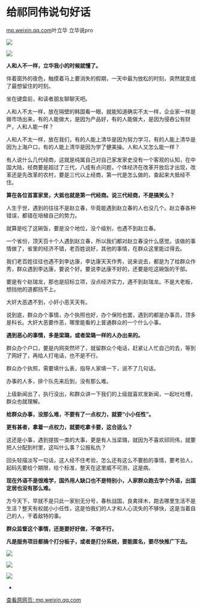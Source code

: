 # 给祁同伟说句好话

[mp.weixin.qq.com](http://mp.weixin.qq.com/s?__biz=MzIzMzYwMjIzNA==&mid=2247490305&idx=1&sn=42082b2004ea92d4faba8bf690ad1c06&chksm=e88276d4dff5ffc2f927940fef630fdcc76914a00644c9615676fda2367b48d8b5937e00fbde&mpshare=1&scene=1&srcid=0104N1fIM2q4AWt21w1E1EBo&sharer_sharetime=1641280905409&sharer_shareid=b7c991d3cd23094f535ad602a652c37b#rd)叶立华 立华说pro

![](https://image.cubox.pro/article/2022010407480946120/68823.jpg)

![](https://image.cubox.pro/article/2021072307292393015/75520.jpg)

**人和人不一样，立华我小的时候就懂了。**

伴着窗外的夜色，触摸着马上要消失的假期，一天中最为放松的时刻，突然就变成了最想留住的时刻。

坐在键盘前，和读者朋友聊聊天吧。

人和人不太一样，放在隔壁的韩国看一眼，就能知道确实不太一样，企业家一样是做市场出来，有的人能做大，是因为产品好，有的人能做大，是因为侵吞公有财产，人和人能一样？

人和人不太一样，放在我们，有的人能上清华是因为努力学习，有的人能上清华是因为上海户口，有的人能上清华是因为学了健美操。人和人又怎么能一样？

有人说什么几代经商，这就是纯属自己对自己家发家史没有一个客观的认知，在中国大陆，经商要是超过了三代，八成有点问题，个体经济在改革开放后才出现，改革还是先改革的农村，要是三代以上经商，第一代是怎么做的，查起来大抵经不住。

**算在各位首富家里，大抵也就是第一代经商。说三代经商，不是搞笑么？**

人生于世，遇到的往往不是赵立春，毕竟能遇到赵立春的人也没几个。赵立春各种错误，都错在培植自己的势力。

就算是吃了这碗饭，要是没个地位，没个级别，也遇不到赵立春。

一个省份，顶天百十个人遇到赵立春，所以我们都对赵立春没什么感觉。该做的事情做了，省里的经济不错，老百姓说好，其他的事情，在群众这里能过得去。

我们老百姓往往也遇不到李达康，李达康天天作秀，说来说去，都是为了给群众作秀，群众遇到李达康，要说个好。要说李达康不好的，还要是吃这碗饭的干部。

要是有个赵瑞龙，那也是招标立项，没点经济实力，遇不到赵瑞龙。不是大老板，想挡他的道都挡不上。

大奸大恶遇不到，小奸小恶天天有。

说到底，群众办个事情，办个执照也好，办个保险也罢，遇到的都是办事员，顶多是科长。大奸大恶要作恶，哪里能看的上普通群众的一个什么小事。

**遇到恶心的事情，多是梁璐，或者梁璐一样的人办出来的。**

群众办个户口，要是内网突然坏了，就留群众个电话，赶紧让人忙自己的去，等到了网好了，再给人打电话，也不是不行。

群众办个执照，需要填什么表，指导人家填一下，说不了几句话。

办事的人多，排个队先来后到，没有那么难。

上级新闻出了，执行没出，和群众讲一下我们的上级就喜欢发新闻，一起吐吐槽，群众也就理解。

**给群众办事，没那么难，不要有了一点权力，就要“小小任性”。**

**更有甚者，拿着一点权力，就要吃拿卡要，这合适么？**

这还是小事，遇到提拔一类的大事，更是有人当梁璐，就因为不喜欢祁同伟，就要把人分配到村里，这叫什么事？公报私仇？

回头轻描淡写一句话，这人经不住考验，怎么还有这么不要脸的事情，要考验人，起码先要给个期限，给个标准，整天在这里威不可测，这是病。

**现在外语不是很难学，国外用人缺口也不是特别小，人家群众跑去学个外语，出国定居也没有那么难。**

方今天下，早就不是只此一家别无分号，春秋战国，良禽择木，跑去哪里生活不是生活？整天有权就小小任性，这是怕我们的人才和人心流失的不够快，这是当着自己的人，干着敌特的事。

**群众监督这个事情，还是要好好做，不做不行，**

**凡是服务项目都搞个打分板子，或者是打分系统，要能匿名，要尽快推广下去。**

![](https://image.cubox.pro/article/2021072307292363263/43387.jpg)

[![](https://image.cubox.pro/article/2022010407480971513/85886.jpg)](http://mp.weixin.qq.com/s?__biz=MzIzMzYwMjIzNA==&mid=2247490291&idx=1&sn=081b732713719c1eb4b48af9741c704f&chksm=e8827726dff5fe305d06f831b0bbe38e3c8db18431bed00b51d9c22cf1e804f5a94653388b77&scene=21#wechat_redirect)

[![](https://image.cubox.pro/article/2022010113034345761/83377.jpg)](http://mp.weixin.qq.com/s?__biz=MzIzMzYwMjIzNA==&mid=2247490276&idx=2&sn=9fed944970d1222e3f0ab74e76f6c04e&chksm=e8827731dff5fe27dac3a7bb32408f7c2bfa07fae80eed1ff4717e926bd331ad3ac8ad977c5c&scene=21#wechat_redirect)

-

[查看原网页: mp.weixin.qq.com](http://mp.weixin.qq.com/s?__biz=MzIzMzYwMjIzNA==&mid=2247490305&idx=1&sn=42082b2004ea92d4faba8bf690ad1c06&chksm=e88276d4dff5ffc2f927940fef630fdcc76914a00644c9615676fda2367b48d8b5937e00fbde&mpshare=1&scene=1&srcid=0104N1fIM2q4AWt21w1E1EBo&sharer_sharetime=1641280905409&sharer_shareid=b7c991d3cd23094f535ad602a652c37b#rd)